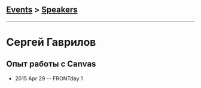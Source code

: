 ## [Events](../README.md) > [Speakers](../speakers.md)
---

# Сергей Гаврилов

## Опыт работы с Canvas
- 2015 Apr 29 -- FRONTday 1    
